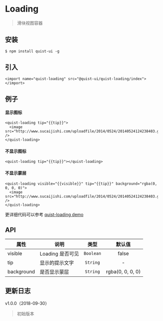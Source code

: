 # Loading

> 滑块视图容器


## 安装

```js{4}
$ npm install quist-ui -g
```

## 引入
```js{4}
<import name="quist-loading" src="@quist-ui/quist-loading/index"></import>
```

## 例子

#### 显示图标

```js{4}
<quist-loading tip="{{tip}}">
  <image src="http://www.sucaijishi.com/uploadfile/2014/0524/20140524124238403.gif" />
</quist-loading>
```

#### 不显示图标

```js{4}
<quist-loading tip="{{tip}}"></quist-loading>
```

#### 不显示蒙层

```js{4}
<quist-loading visible="{{visible}}" tip="{{tip}}" background="rgba(0, 0, 0, 0)">
  <image src="http://www.sucaijishi.com/uploadfile/2014/0524/20140524124238403.gif" />
</quist-loading>
```

更详细代码可以参考 [quist-loading demo](https://github.com/JDsecretFE/quist-ui/tree/master/src/Loading/index.ux)

## API 

| 属性 | 说明 | 类型 | 默认值 |
|-------------|------------|:--------:|:-----:|
| visible | Loading 是否可见 | `Boolean` | false |
| tip | 显示的提示文字 | `String` | - |
| background | 是否显示蒙层 | `String` | rgba(0, 0, 0, 0) |

## 更新日志

v1.0.0（2018-09-30）
> 初始版本
